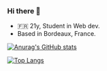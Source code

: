 ### Hi there 👋

- 🇫🇷 21y, Student in Web dev.
- Based in Bordeaux, France.

[![Anurag's GitHub stats](https://github-readme-stats.vercel.app/api?username=valmgr&show_icons=true&theme=dracula)](https://github.com/anuraghazra/github-readme-stats)

[![Top Langs](https://github-readme-stats.vercel.app/api/top-langs/?username=ValMgr&layout=compact&hide=sqf,cpp,cs,hpp,gpp&theme=dracula&exclude_repo=BonicheGaming,LovelyGarden,Playthesis-Unity,Only-One,Portolio-2D-Platformer,Consequences,Only-One2D,Operation-Shutdown)](https://github.com/anuraghazra/github-readme-stats)
